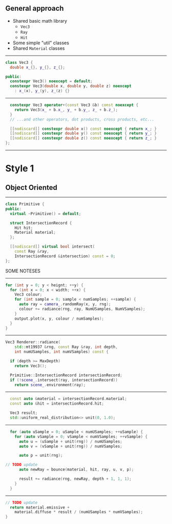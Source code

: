 <div class="white-bg">

## General approach

* Shared basic math library
  * `Vec3`
  * `Ray`
  * `Hit`
* Some simple "util" classes
* Shared `Material` classes

</div>

---
```cpp
class Vec3 {
  double x_{}, y_{}, z_{};

public:
  constexpr Vec3() noexcept = default;
  constexpr Vec3(double x, double y, double z) noexcept 
    : x_(x), y_(y), z_(z) {}

```

---
```cpp
  constexpr Vec3 operator+(const Vec3 &b) const noexcept {
    return Vec3(x_ + b.x_, y_ + b.y_, z_ + b.z_);
  }
  // ...and other operators, dot products, cross products, etc...

  [[nodiscard]] constexpr double x() const noexcept { return x_; }
  [[nodiscard]] constexpr double y() const noexcept { return y_; }
  [[nodiscard]] constexpr double z() const noexcept { return z_; }
};

```

---
<div class="white-bg">

# Style 1
## Object Oriented

</div>

---
```cpp
class Primitive {
public:
  virtual ~Primitive() = default;

  struct IntersectionRecord {
    Hit hit;
    Material material;
  };

  [[nodiscard]] virtual bool intersect(
    const Ray &ray, 
    IntersectionRecord &intersection) const = 0;
};
```

<aside class="notes">
SOME NOTESES
</aside>

---
```cpp
for (int y = 0; y < heignt; ++y) {
  for (int x = 0; x < width; ++x) {
    Vec3 colour;
    for (int sample = 0; sample < numSamples; ++sample) {
      auto ray = camera_.randomRay(x, y, rng);
      colour += radiance(rng, ray, NumUSamples, NumVSamples);
    }
    output.plot(x, y, colour / numSamples);
  }
}
```

---
```cpp
Vec3 Renderer::radiance(
    std::mt19937 &rng, const Ray &ray, int depth,
    int numUSamples, int numVSamples) const {

  if (depth >= MaxDepth)
    return Vec3();

  Primitive::IntersectionRecord intersectionRecord;
  if (!scene_.intersect(ray, intersectionRecord))
    return scene_.environment(ray);
```

---
```cpp
  const auto &material = intersectionRecord.material;
  const auto &hit = intersectionRecord.hit;

  Vec3 result;
  std::uniform_real_distribution<> unit(0, 1.0);
```

---
```cpp
  for (auto uSample = 0; uSample < numUSamples; ++uSample) {
    for (auto vSample = 0; vSample < numVSamples; ++vSample) {
      auto u = (uSample + unit(rng)) / numUSamples;
      auto v = (vSample + unit(rng)) / numVSamples;

      auto p = unit(rng);

// TODO update
      auto newRay = bounce(material, hit, ray, u, v, p);

      result += radiance(rng, newRay, depth + 1, 1, 1);
    }
  }
```

---
```cpp
// TODO update
  return material.emissive + 
    material.diffuse * result / (numUSamples * numVSamples);
}
```